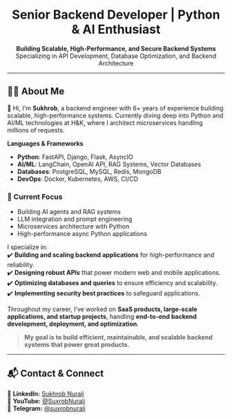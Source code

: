 <h1 align="center">Senior Backend Developer | Python & AI Enthusiast</h1>

<p align="center">
  <strong>Building Scalable, High-Performance, and Secure Backend Systems</strong><br>
  Specializing in API Development, Database Optimization, and Backend Architecture
</p>

---

## 👨‍💻 About Me

👋 Hi, I'm **Sukhrob**, a backend engineer with 6+ years of experience building scalable, high-performance systems. Currently diving deep into Python and AI/ML technologies at H&K, where I architect microservices handling millions of requests. 

**Languages & Frameworks**
- **Python**: FastAPI, Django, Flask, AsyncIO
- **AI/ML**: LangChain, OpenAI API, RAG Systems, Vector Databases
- **Databases**: PostgreSQL, MySQL, Redis, MongoDB
- **DevOps**: Docker, Kubernetes, AWS, CI/CD

### 🤖 Current Focus
- Building AI agents and RAG systems
- LLM integration and prompt engineering
- Microservices architecture with Python
- High-performance async Python applications

I specialize in:  
✔️ **Building and scaling backend applications** for high-performance and reliability.  
✔️ **Designing robust APIs** that power modern web and mobile applications.  
✔️ **Optimizing databases and queries** to ensure efficiency and scalability.  
✔️ **Implementing security best practices** to safeguard applications.  

Throughout my career, I’ve worked on **SaaS products, large-scale applications, and startup projects**, handling **end-to-end backend development, deployment, and optimization**.  

> **My goal is to build efficient, maintainable, and scalable backend systems that power great products.**  

---

## 📬 Contact & Connect  

🔗 **LinkedIn:** [Sukhrob Nurali](https://www.linkedin.com/in/sukhrob-nurali/)  
📢 **YouTube:** [@SuxrobNurali](https://www.youtube.com/@SuxrobNurali)  
💬 **Telegram:** [@suxrobnurali](https://t.me/suxrobnurali)
